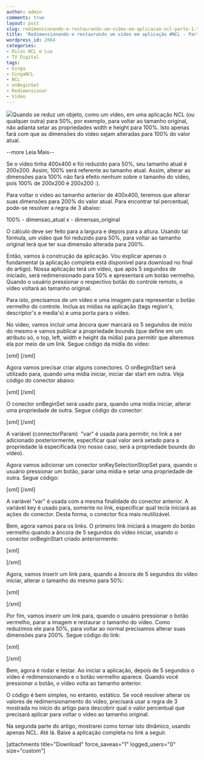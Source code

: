 ```yaml
---
author: admin
comments: true
layout: post
slug: redimensionando-e-restaurando-um-video-em-aplicacao-ncl-parte-1-tvd-in
title: 'Redimensionando e restaurando um vídeo em aplicação #NCL - Parte 1. #TVD #in'
wordpress_id: 2664
categories:
- Dicas NCL e Lua
- TV Digital
tags:
- Ginga
- GingaNCL
- NCL
- onBeginSet
- Redimensionar
- Vídeo
---
```


[![](http://manoelcampos.com/wp-content/uploads/resize.png)](http://manoelcampos.com/wp-content/uploads/resize.png)Quando se reduz um objeto, como um vídeo, em uma aplicação NCL (ou qualquer outra) para 50%, por exemplo, para voltar ao tamanho original, não adianta setar as propriedades width e height para 100%. Isto apenas fará com que as dimensões do vídeo sejam alteradas para 100% do valor atual.


--more Leia Mais--

Se o vídeo tinha 400x400 e foi reduzido para 50%, seu tamanho atual é 200x200. Assim, 100% será referente ao tamanho atual. Assim, alterar as dimensões para 100% não fará efeito nenhum sobre o tamanho do vídeo, pois 100% de 200x200 é 200x200 :).

Para voltar o vídeo ao tamanho anterior de 400x400, teremos que alterar suas dimensões para 200% do valor atual.
Para encontrar tal percentual, pode-se resolver a regra de 3 abaixo:

100% - dimensao_atual
x - dimensao_original

O cálculo deve ser feito para a largura e depois para a altura. Usando tal fórmula, um vídeo que foi reduzido para 50%, para voltar ao tamanho original terá que ter sua dimensão alterada para 200%.

Então, vamos à construção da aplicação. Vou explicar apenas o fundamental (a aplicação completa está disponível para download no final do artigo). Nossa aplicação terá um vídeo, que após 5 segundos de iniciado, será redimensionado para 50% e apresentará um botão vermelho. Quando o usuário pressionar o respectivo botão do controle remoto, o vídeo voltará ao tamanho original.

Para isto, precisamos de um vídeo e uma imagem para representar o botão vermelho do controle. Inclua as mídias na aplicação (tags region's, descriptor's e media's) e uma porta para o vídeo.

No vídeo, vamos incluir uma âncora quer marcará os 5 segundos de início do mesmo e vamos publicar a propriedade bounds (que define em um atributo só, o top, left, width e height da mídia) para permitir que alteremos ela por meio de um link. Segue código da mídia do vídeo:

[xml]
<media id="video" src="media/video.avi" descriptor="dVideo">
<property name="bounds"/>
<area id="a1" begin="5s"/>
</media>
[/xml]

Agora vamos precisar criar alguns conectores. O onBeginStart será utilizado para, quando uma mídia iniciar, iniciar dar start em outra. Veja código do conector abaixo:

[xml]
<causalConnector id="onBeginStart">
<simpleCondition role="onBegin"/>
<simpleAction role="start"/>
 </causalConnector>
[/xml]

O conector onBeginSet será usado para, quando uma mídia iniciar, alterar uma propriedade de outra. Segue código do conector:

[xml]
<causalConnector id="onBeginSet">
<connectorParam name="var"/>
<simpleCondition role="onBegin"/>
<simpleAction role="set" value="$var"/>
 </causalConnector>
[/xml]

A variável (connectorParam)  "var" é usada para permitir, no link a ser adicionado posteriormente, especificar qual valor será setado para a propriedade lá especificada (no nosso caso, será a propriedade bounds do vídeo).

Agora vamos adicionar um conector onKeySelectionStopSet para, quando o usuário pressionar um botão, parar uma mídia e setar uma propriedade de outra. Segue código:

[xml]
<causalConnector id="onKeySelectionStopSet">
<connectorParam name="var"/>
<connectorParam name="key"/>
<simpleCondition role="onSelection" key="$key" />
<compoundAction operator="seq">
<simpleAction role="set" value="$var"/>
<simpleAction role="stop"/>
</compoundAction>
 </causalConnector>
[/xml]

A variável "var" é usada com a mesma finalidade do conector anterior. A variável key é usado para, somente no link, especificar qual tecla iniciará as ações do conector. Desta forma, o conector fica mais reutilizável.

Bem, agora vamos para os links. O primeiro link iniciará a imagem do botão vermelho quando a âncora de 5 segundos do vídeo iniciar, usando o conector onBeginStart criado anteriormente:

[xml]
<link xconnector="onBeginStart">
<bind role="onBegin" component="video" interface="a1"/>
<bind role="start" component="botao" />
 </link>
[/xml]

Agora, vamos inserir um link para, quando a âncora de 5 segundos do vídeo iniciar, alterar o tamanho do mesmo para 50%:

[xml]
<link xconnector="onBeginSet">
<bind role="onBegin" component="video" interface="a1"/>
<bind role="set" component="video" interface="bounds">
<bindParam name="var" value="0,0,50%,50%"/>
</bind>
 </link>
[/xml]

Por fim, vamos inserir um link para, quando o usuário pressionar o botão vermelho, parar a imagem e restaurar o tamanho do vídeo. Como reduzimos ele para 50%, para voltar ao normal precisamos alterar suas dimensões para 200%. Segue código do link:

[xml]
<link xconnector="onKeySelectionStopSet">
<bind role="onSelection" component="botao">
<bindParam name="key" value="RED"/>
</bind>

<bind role="set" component="video" interface="bounds">
<bindParam name="var" value="0,0,200%,200%"/>
</bind>
<bind role="stop" component="botao" />
 </link>
[/xml]

Bem, agora é rodar e testar. Ao iniciar a aplicação, depois de 5 segundos o vídeo é redimensionando e o botão vermelho aparece. Quando você pressionar o botão, o vídeo volta ao tamanho anterior.

O código é bem simples, no entanto, estático. Se você resolver alterar os valores de redimensionamento do vídeo, precisará usar a regra de 3 mostrada no início do artigo para descobrir qual o valor percentual que precisará aplicar para voltar o vídeo ao tamanho original.

Na segunda parte do artigo, mostrarei como tornar isto dinâmico, usando apenas NCL. Até lá. Baixe a aplicação completa no link a seguir.

[attachments title="Download" force_saveas="1" logged_users="0" size="custom"]
